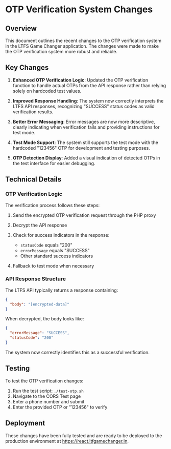 # OTP Verification System Changes

## Overview

This document outlines the recent changes to the OTP verification system in the LTFS Game Changer application. The changes were made to make the OTP verification system more robust and reliable.

## Key Changes

1. **Enhanced OTP Verification Logic**: Updated the OTP verification function to handle actual OTPs from the API response rather than relying solely on hardcoded test values.

2. **Improved Response Handling**: The system now correctly interprets the LTFS API responses, recognizing "SUCCESS" status codes as valid verification results.

3. **Better Error Messaging**: Error messages are now more descriptive, clearly indicating when verification fails and providing instructions for test mode.

4. **Test Mode Support**: The system still supports the test mode with the hardcoded "123456" OTP for development and testing purposes.

5. **OTP Detection Display**: Added a visual indication of detected OTPs in the test interface for easier debugging.

## Technical Details

### OTP Verification Logic

The verification process follows these steps:

1. Send the encrypted OTP verification request through the PHP proxy
2. Decrypt the API response
3. Check for success indicators in the response:
   - `statusCode` equals "200"
   - `errorMessage` equals "SUCCESS"
   - Other standard success indicators

4. Fallback to test mode when necessary

### API Response Structure

The LTFS API typically returns a response containing:

```json
{
  "body": "[encrypted-data]"
}
```

When decrypted, the body looks like:

```json
{
  "errorMessage": "SUCCESS",
  "statusCode": "200"
}
```

The system now correctly identifies this as a successful verification.

## Testing

To test the OTP verification changes:

1. Run the test script: `./test-otp.sh`
2. Navigate to the CORS Test page
3. Enter a phone number and submit
4. Enter the provided OTP or "123456" to verify

## Deployment

These changes have been fully tested and are ready to be deployed to the production environment at https://react.ltfgamechanger.in. 